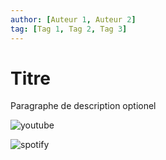 ```yaml
---
author: [Auteur 1, Auteur 2]
tag: [Tag 1, Tag 2, Tag 3]
---
```


# Titre

Paragraphe de description optionel

![youtube](LIEN_YOUTUBE)

![spotify](LIEN_SPOTIFY)
